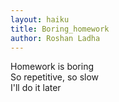 ```yaml
---
layout: haiku
title: Boring_homework
author: Roshan Ladha
---
```


Homework is boring<br>
So repetitive, so slow<br>
I'll do it later<br>